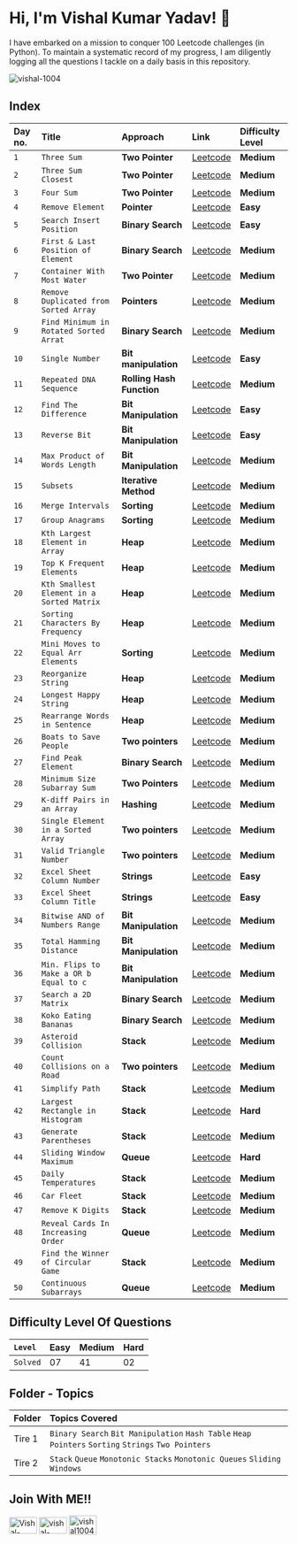 # Hi, I'm Vishal Kumar Yadav! 👋
I have embarked on a mission to conquer 100 Leetcode challenges (in Python). To maintain a systematic record of my progress, I am diligently logging all the questions I tackle on a daily basis in this repository.

<p align="left"> <img src="https://komarev.com/ghpvc/?username=vishal-1004&label=Profile%20views&color=0e75b6&style=flat" alt="vishal-1004" /> </p>

## Index

| Day no. | Title    | Approach             | Link | Difficulty Level |
| :------ | :------- | :------------------- | :-----| :---------|
| `1` | `Three Sum` | **Two Pointer** | [Leetcode](https://leetcode.com/problems/3sum/description/) | **Medium** |
| `2` | `Three Sum Closest` | **Two Pointer** | [Leetcode](https://leetcode.com/problems/3sum-closest/description/) | **Medium** |
| `3` | `Four Sum` | **Two Pointer** | [Leetcode](https://leetcode.com/problems/4sum/description/) | **Medium** |
| `4` | `Remove Element` | **Pointer** | [Leetcode](https://leetcode.com/problems/remove-element/description/) | **Easy** |
| `5` | `Search Insert Position` | **Binary Search** | [Leetcode](https://leetcode.com/problems/search-insert-position/description/) | **Easy** |
| `6` | `First & Last Position of Element` | **Binary Search** | [Leetcode](https://leetcode.com/problems/find-first-and-last-position-of-element-in-sorted-array/) | **Medium** |
| `7` | `Container With Most Water` | **Two Pointer** | [Leetcode](https://leetcode.com/problems/container-with-most-water/) | **Medium** |
| `8` | `Remove Duplicated from Sorted Array` | **Pointers** | [Leetcode](https://leetcode.com/problems/remove-duplicates-from-sorted-array-ii/description/) | **Medium**|
| `9` | `Find Minimum in Rotated Sorted Arrat` | **Binary Search** | [Leetcode](https://leetcode.com/problems/find-minimum-in-rotated-sorted-array/description/) | **Medium** |
| `10` | `Single Number` | **Bit manipulation** | [Leetcode](https://leetcode.com/problems/single-number/description/) | **Easy** |
| `11` | `Repeated DNA Sequence` | **Rolling Hash Function** | [Leetcode](https://leetcode.com/problems/repeated-dna-sequences/description/) | **Medium**|
|  `12` | `Find The Difference` | **Bit Manipulation** | [Leetcode](https://leetcode.com/problems/find-the-difference/description/) | **Easy**|
| `13` | `Reverse Bit` | **Bit Manipulation** | [Leetcode](https://leetcode.com/problems/reverse-bits/description/) | **Easy** |
| `14` | `Max Product of Words Length` | **Bit Manipulation** | [Leetcode](https://leetcode.com/problems/maximum-product-of-word-lengths/description/) | **Medium** |
| `15` | `Subsets` | **Iterative Method** | [Leetcode](https://leetcode.com/problems/subsets/) | **Medium** |
| `16` | `Merge Intervals` | **Sorting** | [Leetcode](https://leetcode.com/problems/merge-intervals/description/) | **Medium** |
| `17` | `Group Anagrams` | **Sorting** | [Leetcode](https://leetcode.com/problems/group-anagrams/description/) | **Medium** |
| `18` | `Kth Largest Element in Array` | **Heap** | [Leetcode](https://leetcode.com/problems/kth-largest-element-in-an-array/description/) | **Medium** |
| `19` | `Top K Frequent Elements` | **Heap** | [Leetcode](https://leetcode.com/problems/top-k-frequent-elements/description/) | **Medium** |
| `20` | `Kth Smallest Element in a Sorted Matrix` | **Heap** | [Leetcode](https://leetcode.com/problems/kth-smallest-element-in-a-sorted-matrix/) | **Medium** |
| `21` | `Sorting Characters By Frequency` | **Heap** | [Leetcode](https://leetcode.com/problems/sort-characters-by-frequency/description/) | **Medium** |
| `22` | `Mini Moves to Equal Arr Elements` | **Sorting** | [Leetcode](https://leetcode.com/problems/minimum-moves-to-equal-array-elements-ii/description/) | **Medium** |
| `23` | `Reorganize String` | **Heap** | [Leetcode](https://leetcode.com/problems/reorganize-string/description/) | **Medium** |
| `24` | `Longest Happy String` | **Heap** | [Leetcode](https://leetcode.com/problems/longest-happy-string/description/) | **Medium** |
| `25` | `Rearrange Words in Sentence` | **Heap** | [Leetcode](https://leetcode.com/problems/rearrange-words-in-a-sentence/description/) | **Medium** |
| `26` | `Boats to Save People` | **Two pointers** | [Leetcode](https://leetcode.com/problems/boats-to-save-people/description/) | **Medium** |
| `27` | `Find Peak Element` | **Binary Search** | [Leetcode](https://leetcode.com/problems/find-peak-element/description/) | **Medium** |
| `28` | `Minimum Size Subarray Sum` | **Two Pointers** | [Leetcode](https://leetcode.com/problems/minimum-size-subarray-sum/description/) | **Medium** |
| `29` | `K-diff Pairs in an Array` | **Hashing** | [Leetcode](https://leetcode.com/problems/k-diff-pairs-in-an-array/description/) | **Medium** |
| `30` | `Single Element in a Sorted Array` | **Two pointers** | [Leetcode](https://leetcode.com/problems/single-element-in-a-sorted-array/description/) | **Medium** |
| `31` | `Valid Triangle Number` | **Two pointers** | [Leetcode](https://leetcode.com/problems/valid-triangle-number/description/) | **Medium** |
| `32` | `Excel Sheet Column Number` | **Strings** | [Leetcode](https://leetcode.com/problems/excel-sheet-column-number/description/) | **Easy** |
| `33` | `Excel Sheet Column Title` | **Strings** | [Leetcode](https://leetcode.com/problems/excel-sheet-column-title/description/) | **Easy** |
| `34` | `Bitwise AND of Numbers Range` | **Bit Manipulation** | [Leetcode](https://leetcode.com/problems/bitwise-and-of-numbers-range/) | **Medium** |
| `35` | `Total Hamming Distance` | **Bit Manipulation** | [Leetcode](https://leetcode.com/problems/total-hamming-distance/description/) | **Medium** |
| `36` | `Min. Flips to Make a OR b Equal to c` | **Bit Manipulation** | [Leetcode](https://leetcode.com/problems/minimum-flips-to-make-a-or-b-equal-to-c/description/) | **Medium** |
| `37` | `Search a 2D Matrix` | **Binary Search** | [Leetcode](https://leetcode.com/problems/search-a-2d-matrix/description/) | **Medium** |
| `38` | `Koko Eating Bananas` | **Binary Search** | [Leetcode](https://leetcode.com/problems/koko-eating-bananas/description/) | **Medium** |
| `39` | `Asteroid Collision` | **Stack** | [Leetcode](https://leetcode.com/problems/asteroid-collision/description/) | **Medium** |
| `40` | `Count Collisions on a Road` | **Two pointers** | [Leetcode](https://leetcode.com/problems/count-collisions-on-a-road/description/) | **Medium** |
| `41` | `Simplify Path` | **Stack** | [Leetcode](https://leetcode.com/problems/simplify-path/description/) | **Medium** |
| `42` | `Largest Rectangle in Histogram` | **Stack** | [Leetcode](https://leetcode.com/problems/largest-rectangle-in-histogram/description/) | **Hard** |
| `43` | `Generate Parentheses` | **Stack** | [Leetcode](https://leetcode.com/problems/generate-parentheses/description/) | **Medium** |
| `44` | `Sliding Window Maximum` | **Queue** | [Leetcode](https://leetcode.com/problems/sliding-window-maximum/) | **Hard** |
| `45` | `Daily Temperatures` | **Stack** | [Leetcode](https://leetcode.com/problems/daily-temperatures/description/) | **Medium** |
| `46` | `Car Fleet` | **Stack** | [Leetcode](https://leetcode.com/problems/car-fleet/description/) | **Medium** |
| `47` | `Remove K Digits` | **Stack** | [Leetcode](https://leetcode.com/problems/remove-k-digits/description/) | **Medium** |
| `48` | `Reveal Cards In Increasing Order` | **Queue** | [Leetcode](https://leetcode.com/problems/reveal-cards-in-increasing-order/description/) | **Medium** |
| `49` | `Find the Winner of Circular Game` | **Stack** | [Leetcode](https://leetcode.com/problems/find-the-winner-of-the-circular-game/description/) | **Medium** |
| `50` | `Continuous Subarrays` | **Queue** | [Leetcode](https://leetcode.com/problems/continuous-subarrays/description/) | **Medium** |

## Difficulty Level Of Questions

|`Level` | **Easy** | **Medium** | **Hard** |
| :----- | :------- | :--------- | :------- |
|`Solved` | 07 | 41 | 02 |

## Folder - Topics

| Folder | Topics Covered |
| :----- | :------------- |
| Tire 1 | `Binary Search` `Bit Manipulation` `Hash Table` `Heap` `Pointers` `Sorting` `Strings` `Two Pointers` |
| Tire 2 | `Stack` `Queue` `Monotonic Stacks` `Monotonic Queues` `Sliding Windows`|

## Join With ME!!
<p align="left">
<a href="https://github.com/Vishal-1004" target="_blank"><img align="center" src="https://logos-world.net/wp-content/uploads/2020/11/GitHub-Symbol.png" alt="Vishal-1004" height="30" width="50"/></a>
<a href="https://www.linkedin.com/in/vishal-kumar-yadav-8085a3232/" target="_blank"><img align="center" src="https://myclouddoor.com/wp-content/uploads/2019/11/Linkedin-logo.png" alt="vishal-kumar-yadav-8085a3232" height="30" width="50"/></a>
<a href="https://leetcode.com/vishal100403/" target="_blank"><img align="center" src="https://mayukhkchanda.github.io/portfolio/assets/images/leetcode-logo.png" alt="vishal100403" height="35" width="50"/></a>
</p>

